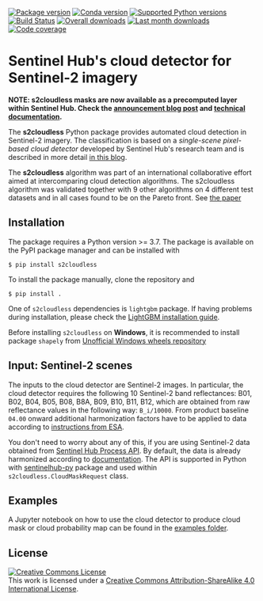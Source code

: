 [![Package version](https://badge.fury.io/py/s2cloudless.svg)](https://pypi.org/project/s2cloudless)
[![Conda version](https://img.shields.io/conda/vn/conda-forge/s2cloudless.svg)](https://anaconda.org/conda-forge/s2cloudless)
[![Supported Python versions](https://img.shields.io/pypi/pyversions/s2cloudless.svg?style=flat-square)](https://pypi.org/project/s2cloudless)
[![Build Status](https://github.com/sentinel-hub/sentinel2-cloud-detector/actions/workflows/ci_action.yml/badge.svg?branch=master)](https://github.com/sentinel-hub/sentinel2-cloud-detector/actions)
[![Overall downloads](https://pepy.tech/badge/s2cloudless)](https://pepy.tech/project/s2cloudless)
[![Last month downloads](https://pepy.tech/badge/s2cloudless/month)](https://pepy.tech/project/s2cloudless)
[![Code coverage](https://codecov.io/gh/sentinel-hub/sentinel2-cloud-detector/branch/master/graph/badge.svg)](https://codecov.io/gh/sentinel-hub/sentinel2-cloud-detector)

# Sentinel Hub's cloud detector for Sentinel-2 imagery

**NOTE: s2cloudless masks are now available as a precomputed layer within Sentinel Hub. Check the [announcement blog post](https://medium.com/sentinel-hub/cloud-masks-at-your-service-6e5b2cb2ce8a) and [technical documentation](https://docs.sentinel-hub.com/api/latest/#/API/data_access?id=cloud-masks-and-cloud-probabilities).**

The **s2cloudless** Python package provides automated cloud detection in
Sentinel-2 imagery. The classification is based on a *single-scene pixel-based cloud detector*
developed by Sentinel Hub's research team and is described in more detail
[in this blog](https://medium.com/sentinel-hub/improving-cloud-detection-with-machine-learning-c09dc5d7cf13).

The **s2cloudless** algorithm was part of an international collaborative effort aimed at intercomparing cloud detection algorithms. The s2cloudless algorithm was validated together with 9 other algorithms on 4 different test datasets and in all cases found to be on the Pareto front. See [the paper](https://www.sciencedirect.com/science/article/pii/S0034425722001043?via%3Dihub)  

## Installation

The package requires a Python version >= 3.7. The package is available on
the PyPI package manager and can be installed with

```
$ pip install s2cloudless
```

To install the package manually, clone the repository and
```
$ pip install .
```

One of `s2cloudless` dependencies is `lightgbm` package. If having problems during installation, please
check the [LightGBM installation guide](https://lightgbm.readthedocs.io/en/latest/Installation-Guide.html).

Before installing `s2cloudless` on **Windows**, it is recommended to install package `shapely` from
[Unofficial Windows wheels repository](https://www.lfd.uci.edu/~gohlke/pythonlibs/)

## Input: Sentinel-2 scenes

The inputs to the cloud detector are Sentinel-2 images. In particular, the cloud detector requires the following 10 Sentinel-2 band reflectances: B01, B02, B04, B05, B08, B8A, B09, B10, B11, B12, which are obtained from raw reflectance values in the following way: `B_i/10000`. From product baseline `04.00` onward additional harmonization factors have to be applied to data according to [instructions from ESA](https://sentinels.copernicus.eu/en/web/sentinel/-/copernicus-sentinel-2-major-products-upgrade-upcoming).

You don't need to worry about any of this, if you are using Sentinel-2 data obtained from [Sentinel Hub Process API](https://docs.sentinel-hub.com/api/latest/api/process/). By default, the data is already harmonized according to [documentation](https://docs.sentinel-hub.com/api/latest/data/sentinel-2-l1c/#harmonize-values). The API is supported in Python with [sentinelhub-py](https://github.com/sentinel-hub/sentinelhub-py) package and used within `s2cloudless.CloudMaskRequest` class.

## Examples

A Jupyter notebook on how to use the cloud detector to produce cloud mask or cloud probability map
can be found in the [examples folder](https://github.com/sentinel-hub/sentinel2-cloud-detector/tree/master/examples).

## License

<a rel="license" href="http://creativecommons.org/licenses/by-sa/4.0/">
<img alt="Creative Commons License" style="border-width:0" src="https://i.creativecommons.org/l/by-sa/4.0/88x31.png" /></a>
<br />
This work is licensed under a <a rel="license" href="http://creativecommons.org/licenses/by-sa/4.0/">Creative Commons Attribution-ShareAlike 4.0 International License</a>.
